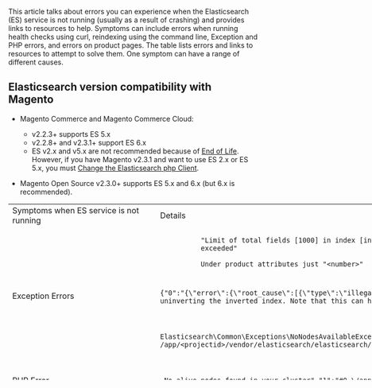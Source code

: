 This article talks about errors you can experience when the Elasticsearch (ES) service is not running (usually as a result of crashing) and provides links to resources to help. Symptoms can include errors when running health checks using curl, reindexing using the command line, Exception and PHP errors, and errors on product pages. The table lists errors and links to resources to attempt to solve them. One symptom can have a range of different causes.

## Elasticsearch version compatibility with Magento

*   Magento Commerce and Magento Commerce Cloud:
    
    *   v2.2.3+ supports ES 5.x
    *   v2.2.8+ and v2.3.1+ support ES 6.x
    *   ES v2.x and v5.x are not recommended because of <a href="https://www.elastic.co/support/eol" rel="noopener" target="_blank">End of Life</a>. However, if you have Magento v2.3.1 and want to use ES 2.x or ES 5.x, you must&nbsp;<a href="https://devdocs.magento.com/guides/v2.3/config-guide/elasticsearch/es-downgrade.html" rel="noopener" target="_blank">Change the Elasticsearch php Client</a>.
    
    
    
*   Magento Open Source v2.3.0+ supports ES 5.x and 6.x (but 6.x is recommended).

<table style="height: 354px; width: 3055px;">
<tbody>
<tr>
<td style="width: 800px;">Symptoms when ES service is not running</td>
<td style="width: 4000px;">Details</td>
<td style="width: 2637px;">Resources</td>
</tr>
<tr>
<td rowspan="3">Exception Errors</td>
<td style="width: 2637px;"><code>
          "Limit of total fields [1000] in index [index_name] has been
          exceeded"<br/>
          Under product attributes just "&lt;number&gt;"
        </code></td>
<td>
<ul>
<li><a href="https://support.magento.com/hc/en-us/articles/360003290654" rel="noopener" target="_blank">Exception on category page with Elasticsearch 5.0: Limit of total fields [1000] in index has been exceeded</a></li>
</ul>
</td>
</tr>
<tr>
<td style="width: 2637px;">
<pre class="line-numbers"><code class="language-clike">{"0":"{\"error\":{\"root_cause\":[{\"type\":\"illegal_argument_exception\",\"reason\":\"Fielddata is disabled on text fields by default. Set fielddata=true on [%attribute_code%]] in order to load fielddata in memory by uninverting the inverted index. Note that this can however use significant memory.\"}] </code></pre>
</td>
<td style="width: 2637px;">&nbsp;
<ul>
<li><a href="https://support.magento.com/hc/en-us/articles/360027356612" rel="noopener" target="_blank">Elasticsearch 5 is configured, but search page does not load with "Fielddata is disabled..." error"</a></li>
</ul>
</td>
</tr>
<tr>
<td style="width: 110px;">
<pre class="line-numbers"><code class="language-clike">Elasticsearch\Common\Exceptions\NoNodesAvailableException: Noticed exception 'Elasticsearch\Common\Exceptions\NoNodesAvailableException' with message 'No alive nodes found in your cluster' in /app/&lt;projectid&gt;/vendor/elasticsearch/elasticsearch/src/Elasticsearch/ConnectionPool/StaticNoPingConnectionPool.php:51</code></pre>
</td>
<td style="width: 2637px;">
<ul>
<li>Elasticsuite indices not being deleted.&nbsp; See <a href="https://support.magento.com/hc/en-us/articles/360035266131" rel="noopener" target="_blank">Elasticsearch crashes or has out of memory issues when using ElasticSuite plugin</a>&nbsp;and <a href="https://support.magento.com/hc/en-us/articles/360034921492" rel="noopener" style="background-color: #ffffff;" target="_blank">ElasticSuite tracking indices causes problems with Elasticsearch</a>.</li>
</ul>
&nbsp;</td>
</tr>
<tr>
<td style="width: 110px;">PHP Error</td>
<td style="width: 2637px;">
<pre class="line-numbers"><code class="language-clike"> No alive nodes found in your cluster","1":"#0 \/app\/&lt;projectid&gt;\/vendor\/elasticsearch\/elasticsearch\/src\/Elasticsearch\/Transport.php</code></pre>
</td>
<td rowspan="4">
<p>&nbsp;</p>
<ul>
<ul>
<ul>
<li>Resources for insufficient disk space:
<ul>
<li><a href="http://www.cyberciti.biz/datacenter/linux-unix-bsd-osx-cannot-write-to-hard-disk" rel="noopener" target="_blank">8 Tips to Solve Linux &amp; Unix Systems Hard Disk Problems Like Disk Full Or Can’t Write to the Disk</a></li>
<li><a href="http://serverfault.com/questions/315181/df-says-disk-is-full-but-it-is-not" rel="noopener" target="_blank">serverfault: df says disk is full, but it is not</a></li>
<li><a href="http://unix.stackexchange.com/questions/125429/tracking-down-where-disk-space-has-gone-on-linux" rel="noopener" target="_blank">unix.stackexchange.com: Tracking down where disk space has gone on Linux?</a></li>
<li>Log files are not archived regularly enough. See DevDocs&nbsp;<a href="https://docs.magento.com/m2/ee/user_guide/system/action-log-archive.html#configure-the-log-archive" rel="noopener" target="_blank">Configure the Log Archive</a>.</li>
<li>Files system directories are not optimized. See <a href="https://docs.magento.com/m2/ee/user_guide/system/file-optimization.html" rel="noopener" target="_blank">DevDocs File Optimization</a>.</li>
<li>If the solutions in the above documentation do not solve the issue consider contacting your CSM to request additional storage.</li>
</ul>
</li>
<li>If your disk has not run out of storage but you are still getting the error messages in the left column, <a href="https://support.magento.com/hc/en-us/articles/360019088251" rel="noopener" target="_blank">submit a support ticket</a>.</li>
</ul>
</ul>
</ul>
<ul>
<li>Elasticsuite indices not being deleted. See <a href="https://support.magento.com/hc/en-us/articles/360035266131" rel="noopener" target="_blank">Elasticsearch crashes or has out of memory issues when using ElasticSuite plugin</a>&nbsp;and <a href="https://support.magento.com/hc/en-us/articles/360034921492" rel="noopener" style="background-color: #ffffff;" target="_blank">ElasticSuite tracking indices causes problems with Elasticsearch</a>
</li>
</ul>
</td>
</tr>
<tr>
<td style="width: 110px;">Curl Error</td>
<td style="width: 2637px;">Running the curl command to check Elasticsearch health: <code>  curl -m1 localhost:9200/_cluster/health?pretty</code> (or <code>curl -m1 elasticsearch.internal:9200/_cluster/health?pretty</code> for Starter accounts)&nbsp;produces this error:&nbsp;<code>Error: curl: (7) Failed to connect to localhost port 9200: Connection refused</code>&nbsp;</td>
</tr>
<tr>
<td style="width: 110px;">Command-line error</td>
<td style="width: 2637px;">Running <code>$ bin/magento indexer:reindex catalogsearch_fulltext</code> produces this error <code> "Catalog Search indexer process unknown error:<br/>
        No alive nodes found in your cluster"</code>
</td>
</tr>
<tr>
<td style="width: 110px;">
<p>Error on product pages</p>
</td>
<td style="width: 2637px;"><code> There has been an error processing your request.
    
      Exception printing is disabled by default for security reasons
          </code></td>
</tr>
</tbody>
</table>